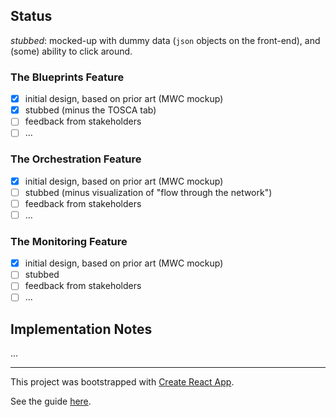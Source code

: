 ## Status

*stubbed*: mocked-up with dummy data (`json` objects on the front-end), and (some) ability to click around.

### The Blueprints Feature

- [x] initial design, based on prior art (MWC mockup)
- [x] stubbed (minus the TOSCA tab)
- [ ] feedback from stakeholders
- [ ] ...

### The Orchestration Feature

- [x] initial design, based on prior art (MWC mockup)
- [ ] stubbed (minus visualization of "flow through the network")
- [ ] feedback from stakeholders
- [ ] ...

### The Monitoring Feature

- [x] initial design, based on prior art (MWC mockup)
- [ ] stubbed
- [ ] feedback from stakeholders
- [ ] ...

## Implementation Notes

...

---

This project was bootstrapped with [Create React App](https://github.com/facebookincubator/create-react-app).

See the guide [here](https://github.com/facebookincubator/create-react-app/blob/master/packages/react-scripts/template/README.md).
